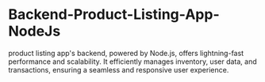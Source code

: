 # Backend-Product-Listing-App-NodeJs
product listing app's backend, powered by Node.js, offers lightning-fast performance and scalability. It efficiently manages inventory, user data, and transactions, ensuring a seamless and responsive user experience.
